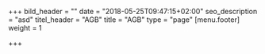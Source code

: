 +++
bild_header = ""
date = "2018-05-25T09:47:15+02:00"
seo_description = "asd"
titel_header = "AGB"
title = "AGB"
type = "page"
[menu.footer]
weight = 1

+++